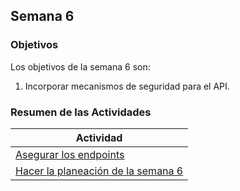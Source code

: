 ## Semana 6

### Objetivos

Los objetivos de la semana 6 son:

1. Incorporar mecanismos de seguridad para el API.

### Resumen de las Actividades

| Actividad                                                                          |
| ---------------------------------------------------------------------------------- |
| [Asegurar los endpoints](s6_asegurar.md)                                      |
| [Hacer la planeación de la semana 6](../semana2/s2_syp.md)                                |
